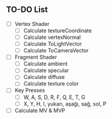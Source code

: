 ## TO-DO List

- [ ]  Vertex Shader
    - [ ]  Calculate textureCoordinate
    - [ ]  Calculate vertexNormal
    - [ ]  Calculate ToLightVector
    - [ ]  Calculate ToCameraVector
- [ ]  Fragment Shader
    - [ ]  Calculate ambient
    - [ ]  Calculate specular
    - [ ]  Calculate diffuse
    - [ ]  Calculate texture color
- [ ]  Key Presses
    - [ ]  W, A, S, D, R, F, Q, E, T, G
    - [ ]  X, Y, H, I, yukarı, aşağı, sağ, sol, P
- [ ]  Calculate MV & MVP